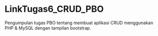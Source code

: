 # LinkTugas6_CRUD_PBO
Pengumpulan tugas PBO tentang membuat aplikasi CRUD menggunakan PHP &amp; MySQL dengan tampilan bootstrap.
